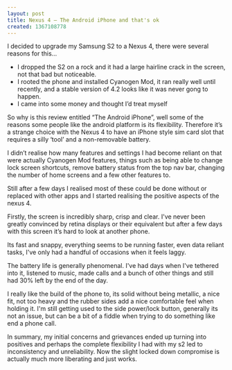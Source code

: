 ```yaml
---
layout: post
title: Nexus 4 – The Android iPhone and that's ok
created: 1367108778
---
```



<span>I decided to upgrade my Samsung S2 to a Nexus 4, there were several reasons for this&hellip;</span><ul><li>I dropped the S2 on a rock and it had a large hairline crack in the screen, not that bad but noticeable.</li><li>I rooted the phone and installed Cyanogen Mod, it ran really well until recently, and a stable version of 4.2 looks like it was never gong to happen.</li><li>I came into some money and thought I&rsquo;d treat myself</li></ul>

<span>So why is this review entitled &ldquo;The Android iPhone&rdquo;, well some of the reasons some people like the android platform is its flexibility. Therefore it&rsquo;s a strange choice with the Nexus 4 to have an iPhone style sim card slot that requires a silly &lsquo;tool&rsquo; and a non-removable battery.</span>

<span>I didn&rsquo;t realise how many features and settings I had become reliant on that were actually Cyanogen Mod features, things such as being able to change lock screen shortcuts, remove battery status from the top nav bar, changing the number of home screens and a few other features to.</span>

<span>Still after a few days I realised most of these could be done without or replaced with other apps and I started realising the positive aspects of the nexus 4.</span>

<span>Firstly, the screen is incredibly sharp, crisp and clear. I&#39;ve never been greatly convinced by retina displays or their equivalent but after a few days with this screen it&rsquo;s hard to look at another phone.</span>

<span>Its fast and snappy, everything seems to be running faster, even data reliant tasks, I&#39;ve only had a handful of occasions when it feels laggy.</span>

<span>The battery life is generally phenomenal. I&#39;ve had days when I&#39;ve tethered into it, listened to music, made calls and a bunch of other things and still had 30% left by the end of the day.</span>

<span>I really like the build of the phone to, its solid without being metallic, a nice fit, not too heavy and the rubber sides add a nice comfortable feel when holding it. I&#39;m still getting used to the side power/lock button, generally its not an issue, but can be a bit of a fiddle when trying to do something like end a phone call.</span>

<span>In summary, my initial concerns and grievances ended up turning into positives and perhaps the complete flexibility I had with my s2 led to inconsistency and unreliability. Now the slight locked down compromise is actually much more liberating and just works.</span>
